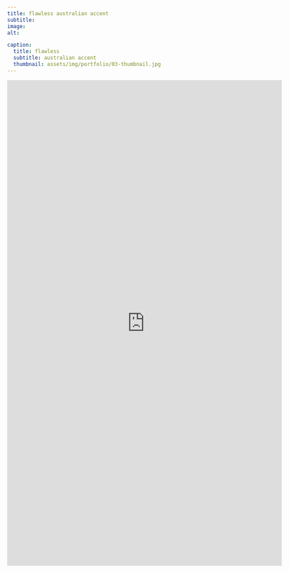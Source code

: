 ```yaml
---
title: flawless australian accent
subtitle: 
image: 
alt: 

caption:
  title: flawless 
  subtitle: australian accent
  thumbnail: assets/img/portfolio/03-thumbnail.jpg
---
```

<iframe src="https://player.vimeo.com/video/494983876" width="640" height="1131" frameborder="0" allow="autoplay; fullscreen" allowfullscreen></iframe>






